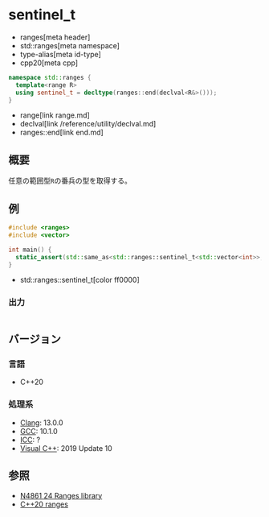 # sentinel_t
* ranges[meta header]
* std::ranges[meta namespace]
* type-alias[meta id-type]
* cpp20[meta cpp]

```cpp
namespace std::ranges {
  template<range R>
  using sentinel_t = decltype(ranges::end(declval<R&>()));
}
```
* range[link range.md]
* declval[link /reference/utility/declval.md]
* ranges::end[link end.md]

## 概要

任意の範囲型`R`の番兵の型を取得する。

## 例
```cpp example
#include <ranges>
#include <vector>

int main() {
  static_assert(std::same_as<std::ranges::sentinel_t<std::vector<int>>, std::vector<int>::iterator>);
}
```
* std::ranges::sentinel_t[color ff0000]

### 出力
```
```

## バージョン
### 言語
- C++20

### 処理系
- [Clang](/implementation.md#clang): 13.0.0
- [GCC](/implementation.md#gcc): 10.1.0
- [ICC](/implementation.md#icc): ?
- [Visual C++](/implementation.md#visual_cpp): 2019 Update 10

## 参照
- [N4861 24 Ranges library](https://timsong-cpp.github.io/cppwp/n4861/ranges)
- [C++20 ranges](https://techbookfest.org/product/5134506308665344)
